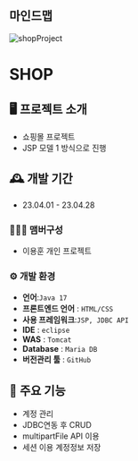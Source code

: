## 마인드맵 
![shopProject](https://github.com/leeDragonHun/shop/assets/145954981/e1f140fc-c72b-4351-a12d-23b3c79a7055)

# SHOP

## 🖥️ 프로젝트 소개

- 쇼핑몰 프로젝트
- JSP 모델 1 방식으로 진행

## 🕰️ 개발 기간

-   23.04.01 - 23.04.28

### 🧑‍🤝‍🧑 맴버구성
-   이용훈 개인 프로젝트
### ⚙️ 개발 환경

-   **언어**:`Java 17`
-   **프론트엔드 언어** : `HTML/CSS`
- **사용 프레임워크**:`JSP, JDBC API`
-   **IDE**  :  `eclipse`
-   **WAS**  :  `Tomcat`
-   **Database**  :  `Maria DB`
-  **버전관리 툴**  :  `GitHub`


## 📌 주요 기능

- 계정 관리
- JDBC연동 후 CRUD
- multipartFile API 이용
- 세션 이용 계정정보 저장
